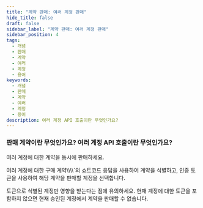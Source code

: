 ```yaml
---
title: "계약 판매: 여러 계정 판매"
hide_title: false
draft: false
sidebar_label: "계약 판매: 여러 계정 판매"
sidebar_position: 4
tags:
  - 개념
  - 판매
  - 계약
  - 여러
  - 계정
  - 용어
keywords:
  - 개념
  - 판매
  - 계약
  - 여러
  - 계정
  - 용어
description: 여러 계정 API 호출이란 무엇인가요?
---
```


### 판매 계약이란 무엇인가요? 여러 계정 API 호출이란 무엇인가요?

여러 계정에 대한 계약을 동시에 판매하세요.

여러 계정에 대한 구매 계약\\\\\\\\`의 쇼트코드 응답을 사용하여 계약을 식별하고, 인증 토큰을 사용하여 해당 계약을 판매할 계정을 선택합니다.

토큰으로 식별된 계정만 영향을 받는다는 점에 유의하세요. 현재 계정에 대한 토큰을 포함하지 않으면 현재 승인된 계정에서 계약을 판매할 수 없습니다.
